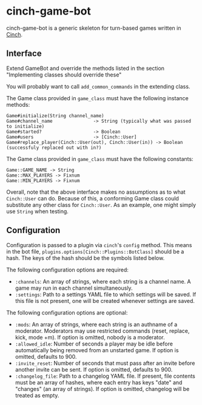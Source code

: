 # cinch-game-bot

cinch-game-bot is a generic skeleton for turn-based games written in [Cinch](https://github.com/cinchrb/cinch).

## Interface

Extend GameBot and override the methods listed in the section "Implementing classes should override these"

You will probably want to call `add_common_commands` in the extending class.

The Game class provided in `game_class` must have the following instance methods:

```
Game#initialize(String channel_name)
Game#channel_name               -> String (typically what was passed to initialize)
Game#started?                   -> Boolean
Game#users                      -> [Cinch::User]
Game#replace_player(Cinch::User(out), Cinch::User(in)) -> Boolean (successfuly replaced out with in?)
```

The Game class provided in `game_class` must have the following constants:

```
Game::GAME_NAME -> String
Game::MAX_PLAYERS -> Fixnum
Game::MIN_PLAYERS -> Fixnum
```

Overall, note that the above interface makes no assumptions as to what `Cinch::User` can do.
Because of this, a conforming Game class could substitute any other class for `Cinch::User`.
As an example, one might simply use `String` when testing.

## Configuration

Configuration is passed to a plugin via `cinch`'s `config` method.
This means in the bot file, `plugins.options[Cinch::Plugins::BotClass]` should be a hash.
The keys of the hash should be the symbols listed below.

The following configuration options are required:

* `:channels`: An array of strings, where each string is a channel name.
    A game may run in each channel simultaneously.
* `:settings`: Path to a settings YAML file to which settings will be saved.
    If this file is not present, one will be created whenever settings are saved.

The following configuration options are optional:

* `:mods`: An array of strings, where each string is an authname of a moderator.
    Moderators may use restricted commands (reset, replace, kick, mode +m).
    If option is omitted, nobody is a moderator.
* `:allowed_idle`: Number of seconds a player may be idle before automatically being removed from an unstarted game.
    If option is omitted, defaults to 900.
* `:invite_reset`: Number of seconds that must pass after an invite before another invite can be sent.
    If option is omitted, defaults to 900.
* `:changelog_file`: Path to a changelog YAML file. If present, file contents must be an array of hashes,
    where each entry has keys "date" and "changes" (an array of strings).
    If option is omitted, changelog will be treated as empty.
